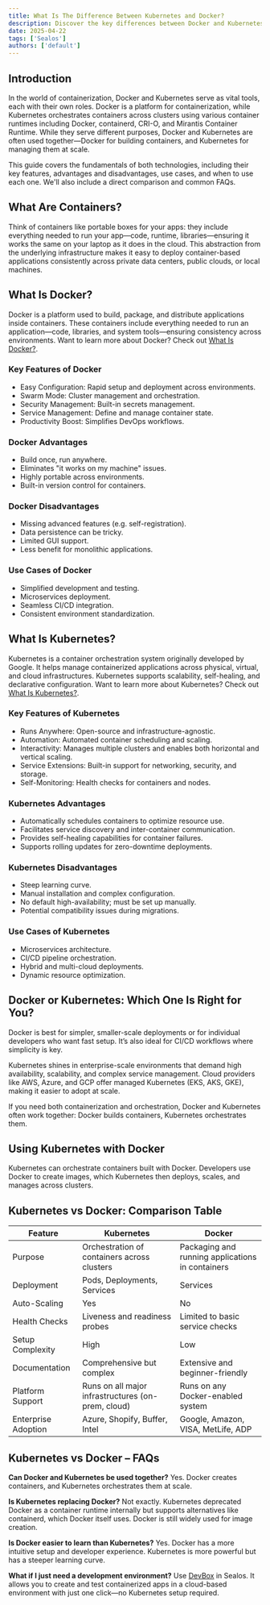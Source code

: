 ```yaml
---
title: What Is The Difference Between Kubernetes and Docker?
description: Discover the key differences between Docker and Kubernetes in this comprehensive guide. Learn when to use each technology, their features, advantages, disadvantages, and how they work together for efficient containerization and orchestration.
date: 2025-04-22
tags: ['Sealos']
authors: ['default']
---
```


## Introduction

In the world of containerization, Docker and Kubernetes serve as vital tools, each with their own roles. Docker is a platform for containerization, while Kubernetes orchestrates containers across clusters using various container runtimes including Docker, containerd, CRI-O, and Mirantis Container Runtime. While they serve different purposes, Docker and Kubernetes are often used together—Docker for building containers, and Kubernetes for managing them at scale.

This guide covers the fundamentals of both technologies, including their key features, advantages and disadvantages, use cases, and when to use each one. We'll also include a direct comparison and common FAQs.

## What Are Containers?

Think of containers like portable boxes for your apps: they include everything needed to run your app—code, runtime, libraries—ensuring it works the same on your laptop as it does in the cloud. This abstraction from the underlying infrastructure makes it easy to deploy container-based applications consistently across private data centers, public clouds, or local machines.

## What Is Docker?

Docker is a platform used to build, package, and distribute applications inside containers. These containers include everything needed to run an application—code, libraries, and system tools—ensuring consistency across environments. Want to learn more about Docker? Check out [What Is Docker?](https://sealos.io/blog/what-is-docker).

### Key Features of Docker

- Easy Configuration: Rapid setup and deployment across environments.
- Swarm Mode: Cluster management and orchestration.
- Security Management: Built-in secrets management.
- Service Management: Define and manage container state.
- Productivity Boost: Simplifies DevOps workflows.

### Docker Advantages

- Build once, run anywhere.
- Eliminates "it works on my machine" issues.
- Highly portable across environments.
- Built-in version control for containers.

### Docker Disadvantages

- Missing advanced features (e.g. self-registration).
- Data persistence can be tricky.
- Limited GUI support.
- Less benefit for monolithic applications.

### Use Cases of Docker

- Simplified development and testing.
- Microservices deployment.
- Seamless CI/CD integration.
- Consistent environment standardization.

## What Is Kubernetes?

Kubernetes is a container orchestration system originally developed by Google. It helps manage containerized applications across physical, virtual, and cloud infrastructures. Kubernetes supports scalability, self-healing, and declarative configuration. Want to learn more about Kubernetes? Check out [What Is Kubernetes?](https://sealos.io/blog/what-is-kubernetes).

### Key Features of Kubernetes

- Runs Anywhere: Open-source and infrastructure-agnostic.
- Automation: Automated container scheduling and scaling.
- Interactivity: Manages multiple clusters and enables both horizontal and vertical scaling.
- Service Extensions: Built-in support for networking, security, and storage.
- Self-Monitoring: Health checks for containers and nodes.

### Kubernetes Advantages

- Automatically schedules containers to optimize resource use.
- Facilitates service discovery and inter-container communication.
- Provides self-healing capabilities for container failures.
- Supports rolling updates for zero-downtime deployments.

### Kubernetes Disadvantages

- Steep learning curve.
- Manual installation and complex configuration.
- No default high-availability; must be set up manually.
- Potential compatibility issues during migrations.

### Use Cases of Kubernetes

- Microservices architecture.
- CI/CD pipeline orchestration.
- Hybrid and multi-cloud deployments.
- Dynamic resource optimization.

## Docker or Kubernetes: Which One Is Right for You?

Docker is best for simpler, smaller-scale deployments or for individual developers who want fast setup. It’s also ideal for CI/CD workflows where simplicity is key.

Kubernetes shines in enterprise-scale environments that demand high availability, scalability, and complex service management. Cloud providers like AWS, Azure, and GCP offer managed Kubernetes (EKS, AKS, GKE), making it easier to adopt at scale.

If you need both containerization and orchestration, Docker and Kubernetes often work together: Docker builds containers, Kubernetes orchestrates them.

## Using Kubernetes with Docker

Kubernetes can orchestrate containers built with Docker. Developers use Docker to create images, which Kubernetes then deploys, scales, and manages across clusters.

## Kubernetes vs Docker: Comparison Table

| Feature             | Kubernetes                                         | Docker                                           |
| ------------------- | -------------------------------------------------- | ------------------------------------------------ |
| Purpose             | Orchestration of containers across clusters        | Packaging and running applications in containers |
| Deployment          | Pods, Deployments, Services                        | Services                                         |
| Auto-Scaling        | Yes                                                | No                                               |
| Health Checks       | Liveness and readiness probes                      | Limited to basic service checks                  |
| Setup Complexity    | High                                               | Low                                              |
| Documentation       | Comprehensive but complex                          | Extensive and beginner-friendly                  |
| Platform Support    | Runs on all major infrastructures (on-prem, cloud) | Runs on any Docker-enabled system                |
| Enterprise Adoption | Azure, Shopify, Buffer, Intel                      | Google, Amazon, VISA, MetLife, ADP               |

## Kubernetes vs Docker – FAQs

**Can Docker and Kubernetes be used together?**
Yes. Docker creates containers, and Kubernetes orchestrates them at scale.

**Is Kubernetes replacing Docker?**
Not exactly. Kubernetes deprecated Docker as a container runtime internally but supports alternatives like containerd, which Docker itself uses. Docker is still widely used for image creation.

**Is Docker easier to learn than Kubernetes?**
Yes. Docker has a more intuitive setup and developer experience. Kubernetes is more powerful but has a steeper learning curve.

**What if I just need a development environment?**
Use [DevBox](https://sealos.io/blog/what-is-devbox) in Sealos. It allows you to create and test containerized apps in a cloud-based environment with just one click—no Kubernetes setup required.
